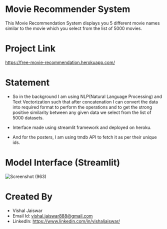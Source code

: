 # Movie Recommender System
This Movie Recommendation System displays you 5 different movie names similar to the movie which you select from the list of 5000 movies. 

# Project Link
https://free-movie-recommendation.herokuapp.com/

# Statement
- So in the background I am using NLP(Natural Language Processing) and Text Vectorization such that after concatenation I can convert the data into required format to perform the operations and to get the strong positive similarity between any given data we select from the list of 5000 datasets. 
- Interface made using streamlit framework and deployed on heroku.

- And for the posters, I am using tmdb API to fetch it as per their unique ids.

<!--
# Problem Statement
- Malware is one of the top most obstructions for expansion and growth of digital acceptance among the users.
- Both enterprises and common users are struggling to get protected from the malware in cyberspace, which emphasizes the importance of developing efficient methods of malware detection.
- Malware detection is the technique for identifying malware in the end devices or networks.


# Models used
- Xgboost classifier (F1 score : 0.9619)
- RandomForest classifier (F1 score : 0.9696)
- SVC (F1 score : 0.9361)
-->

# Model Interface (Streamlit)
  ![Screenshot (963)](https://user-images.githubusercontent.com/102510153/169484363-2c796209-8de8-4118-9f1e-aed0bbd81af3.png)
  
# Created By
- Vishal Jaiswar
- Email Id: vishal.jaiswar888@gmail.com
- LinkedIn: https://www.linkedin.com/in/vishaljaiswar/
